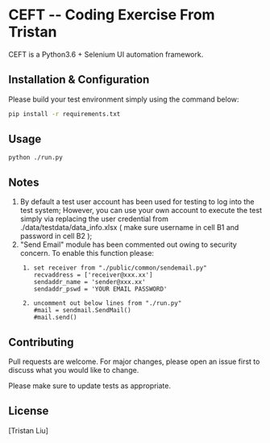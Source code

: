 # CEFT -- Coding Exercise From Tristan

CEFT is a Python3.6 + Selenium UI automation framework.

## Installation & Configuration

Please build your test environment simply using the command below:

```bash
pip install -r requirements.txt
```

## Usage

```
python ./run.py
```

## Notes
1. By default a test user account has been used for testing to log into the test system;   However, you can use your own account to execute the test simply via replacing the user credential from ./data/testdata/data_info.xlsx  ( make sure username in cell B1 and password in cell B2 );
2. "Send Email" module has been commented out owing to security concern. To enable this function please: 
```
    1. set receiver from "./public/common/sendemail.py"
       recvaddress = ['receiver@xxx.xx']
       sendaddr_name = 'sender@xxx.xx'
       sendaddr_pswd = 'YOUR EMAIL PASSWORD'
```
```
    2. uncomment out below lines from "./run.py"
       #mail = sendmail.SendMail()
       #mail.send()
```
## Contributing
Pull requests are welcome. For major changes, please open an issue first to discuss what you would like to change.

Please make sure to update tests as appropriate.

## License
[Tristan Liu]
